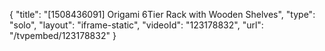 {
    "title": "[1508436091] Origami 6Tier Rack with Wooden Shelves",
    "type": "solo",
    "layout": "iframe-static",
    "videoId": "123178832",
    "url": "\/tvpembed\/123178832"
}